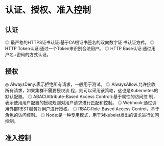# 认证、授权、准入控制

## 认证

◎ 最严格的HTTPS证书认证:基于CA根证书签名的双向数字证
书认证方式。
◎ HTTP Token认证:通过一个Token来识别合法用户。
◎ HTTP Base认证:通过用户名+密码的方式认证。

## 授权

◎ AlwaysDeny:表示拒绝所有请求，一般用于测试。
◎ AlwaysAllow:允许接收所有请求，如果集群不需要授权流
程，则可以采用该策略，这也是Kubernetes的默认配置。
◎ ABAC(Attribute-Based Access Control):基于属性的访问控
制，表示使用用户配置的授权规则对用户请求进行匹配和控制。
◎ Webhook:通过调用外部REST服务对用户进行授权。
◎ RBAC:Role-Based Access Control，基于角色的访问控制。
◎ Node:是一种专用模式，用于对kubelet发出的请求进行访问控制。

## 准入控制
